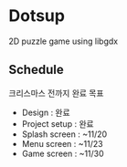 # Dotsup
2D puzzle game using libgdx

## Schedule
크리스마스 전까지 완료 목표
* Design : 완료
* Project setup : 완료
* Splash screen : ~11/20
* Menu screen : ~11/23
* Game screen : ~11/30

